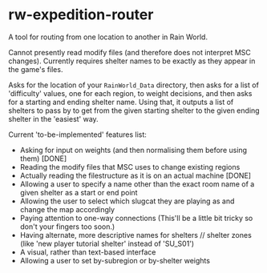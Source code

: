 # rw-expedition-router
A tool for routing from one location to another in Rain World.

Cannot presently read modify files (and therefore does not interpret MSC changes).
Currently requires shelter names to be exactly as they appear in the game's files.

Asks for the location of your `RainWorld_Data` directory, then asks for a list of 'difficulty' values, one for each region, to weight decisions, and then asks for a starting and ending shelter name.
Using that, it outputs a list of shelters to pass by to get from the given starting shelter to the given ending shelter in the 'easiest' way.

Current 'to-be-implemented' features list:

- Asking for input on weights (and then normalising them before using them) [DONE]
- Reading the modify files that MSC uses to change existing regions
- Actually reading the filestructure as it is on an actual machine [DONE]
- Allowing a user to specify a name other than the exact room name of a given shelter as a start or end point
- Allowing the user to select which slugcat they are playing as and change the map accordingly
- Paying attention to one-way connections (This'll be a little bit tricky so don't your fingers too soon.)
- Having alternate, more descriptive names for shelters // shelter zones (like 'new player tutorial shelter' instead of 'SU_S01')
- A visual, rather than text-based interface
- Allowing a user to set by-subregion or by-shelter weights
